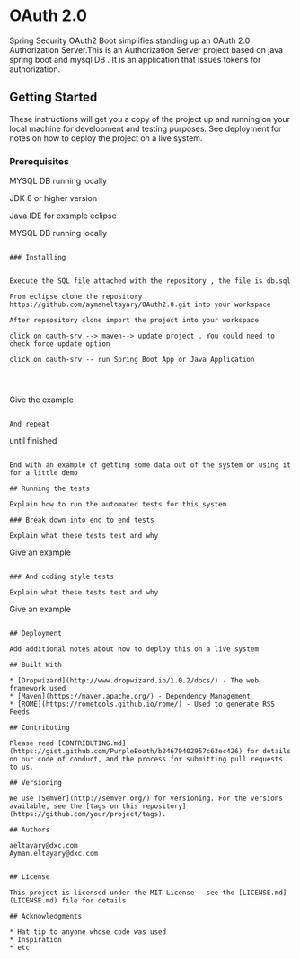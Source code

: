 # OAuth 2.0

Spring Security OAuth2 Boot simplifies standing up an OAuth 2.0 Authorization Server.This is an Authorization Server project based on java spring boot and mysql DB . It is an application that issues tokens for authorization.

## Getting Started

These instructions will get you a copy of the project up and running on your local machine for development and testing purposes. See deployment for notes on how to deploy the project on a live system.

### Prerequisites

MYSQL DB running locally

JDK 8 or higher version

Java IDE for example eclipse

MYSQL DB running locally

```

### Installing


Execute the SQL file attached with the repository , the file is db.sql

From eclipse clone the repository  https://github.com/aymaneltayary/OAuth2.0.git into your workspace

After repsository clone import the project into your workspace

click on oauth-srv --> maven--> update project . You could need to check force update option

click on oauth-srv -- run Spring Boot App or Java Application




```
Give the example
```

And repeat

```
until finished
```

End with an example of getting some data out of the system or using it for a little demo

## Running the tests

Explain how to run the automated tests for this system

### Break down into end to end tests

Explain what these tests test and why

```
Give an example
```

### And coding style tests

Explain what these tests test and why

```
Give an example
```

## Deployment

Add additional notes about how to deploy this on a live system

## Built With

* [Dropwizard](http://www.dropwizard.io/1.0.2/docs/) - The web framework used
* [Maven](https://maven.apache.org/) - Dependency Management
* [ROME](https://rometools.github.io/rome/) - Used to generate RSS Feeds

## Contributing

Please read [CONTRIBUTING.md](https://gist.github.com/PurpleBooth/b24679402957c63ec426) for details on our code of conduct, and the process for submitting pull requests to us.

## Versioning

We use [SemVer](http://semver.org/) for versioning. For the versions available, see the [tags on this repository](https://github.com/your/project/tags). 

## Authors

aeltayary@dxc.com
Ayman.eltayary@dxc.com


## License

This project is licensed under the MIT License - see the [LICENSE.md](LICENSE.md) file for details

## Acknowledgments

* Hat tip to anyone whose code was used
* Inspiration
* etc
